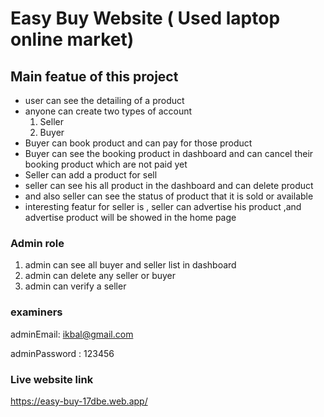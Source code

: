 # Easy Buy Website ( Used laptop online market)
## Main featue of this project
- user can see the detailing of a product
- anyone can create two types of account
    1. Seller
    2. Buyer
- Buyer can book product and can pay for those product
- Buyer can see the booking product in dashboard and can cancel their booking product which are not paid yet
- Seller can add a product for sell
- seller can see his all product in the dashboard and can delete product
-  and also seller can see the status of product that it is sold or available
- interesting featur for seller is , seller can advertise his product ,and advertise product will be showed in the home page


### Admin role
1. admin can see all buyer and seller list in dashboard
2. admin can delete any seller or buyer
3. admin can verify a seller

### examiners
adminEmail: ikbal@gmail.com

adminPassword : 123456

### Live website link
https://easy-buy-17dbe.web.app/



